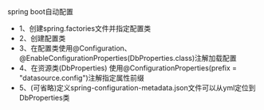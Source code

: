 spring boot自动配置
- 1、创建spring.factories文件并指定配置类
- 2、创建配置类
- 3、在配置类使用@Configuration、@EnableConfigurationProperties(DbProperties.class)注解加载配置
- 4、在资源类(DbProperties) 使用@ConfigurationProperties(prefix = "datasource.config")注解指定属性前缀
- 5、(可省略)定义spring-configuration-metadata.json文件可以从yml定位到DbProperties类